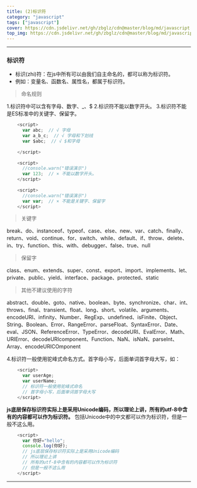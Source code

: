 ```yaml
---
title: (2)标识符
category: "javascript"
tags: ["javascript"]
cover: https://cdn.jsdelivr.net/gh/zbglz/cdn@master/blog/md/javascript.svg
top_img: https://cdn.jsdelivr.net/gh/zbglz/cdn@master/blog/md/javascript.svg
---
```


***

### 标识符

* 标识(zhi)符：在js中所有可以由我们自主命名的，都可以称为标识符。
* 例如：变量名、函数名、属性名，都属于标识符。


> 命名规则


1.标识符中可以含有字母、数字、_、$
2.标识符不能以数字开头。
3.标识符不能是ES标准中的关键字、保留字。


```js js
    <script>
      var abc;  // √ 字母
      var a_b_c;  // √ 字母和下划线
      var $abc;  // √ $和字母
      
    </script>
    
    <script>
      //console.warn("错误演示")
      var 123;  // × 不能以数字开头。
    </script>
    
    <script>
      //console.warn("错误演示")
      var var;  // × 不能是关键字、保留字
    </script>
```


> 关键字

break、do、instanceof、typeof、case、else、new、var、catch、finally、return、void、continue、for、switch、while、default、if、throw、delete、in、try、function、this、with、debugger、false、true、null

> 保留字

class、enum、extends、super、const、export、import、implements、let、private、public、yield、interface、package、protected、static

> 其他不建议使用的字符

abstract、double、goto、native、boolean、byte、synchronize、char、int、throws、final、transient、float、long、short、volatile、arguments、encodeURI、infinity、Number、RegExp、undefined、isFinite、Object、String、Boolean、Error、RangeError、parseFloat、SyntaxError、Date、eval、JSON、ReferenceError、TypeError、decodeURI、EvalError、Math、URIError、decodeURIcomponent、Function、NaN、isNaN、parseInt、Array、encodeURICOmponent

4.标识符一般使用驼峰式命名方式。首字母小写，后面单词首字母大写，如：


```js js
    <script>
      var userAge;
      var userName;
      // 标识符一般使用驼峰式命名
      // 首字母小写，后面单词首字母大写
    </script>
```


**js底层保存标识符实际上是采用Unicode编码，所以理论上讲，所有的utf-8中含有的内容都可以作为标识符。**
包括Unicode中的中文都可以作为标识符，但是一般不这么用。


```js js
    <script>
      var 你好="hello";
      console.log(你好);
      // js底层保存标识符实际上是采用Unicode编码
      // 所以理论上讲
      // 所有的utf-8中含有的内容都可以作为标识符
      // 但是一般不这么用
    </script>
```


***